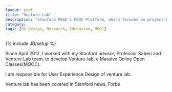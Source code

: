 ```yaml
---
layout: post
title: "Venture Lab"
description: "Stanford MS&E's MOOC Platform, which focuses on project-based classes."
category: 
tags: [UX Design, Research, Education, MOOC]
---
```

{% include JB/setup %}

Since April 2012, I worked with my Stanford advisor, Professor Saberi and Venture Lab team, to develop Venture-lab, a Massive Online Open Classes(MOOC).  

I am responsible for User Experience Design of venture lab.  


Venture lab has been covered in Stanford news, Forbe
